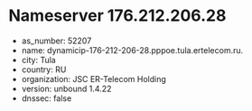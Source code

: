# Nameserver 176.212.206.28

* as_number: 52207
* name: dynamicip-176-212-206-28.pppoe.tula.ertelecom.ru.
* city: Tula
* country: RU
* organization: JSC ER-Telecom Holding
* version: unbound 1.4.22
* dnssec: false
